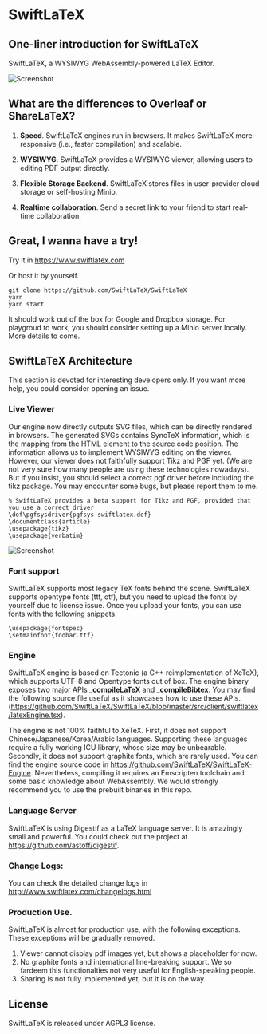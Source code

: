 # SwiftLaTeX

## One-liner introduction for SwiftLaTeX

SwiftLaTeX, a WYSIWYG WebAssembly-powered LaTeX Editor.

![Screenshot](https://www.swiftlatex.com/images/screenshot-light.png)

## What are the differences to Overleaf or ShareLaTeX?

1. __Speed__. SwiftLaTeX engines run in browsers. It makes SwiftLaTeX more responsive (i.e., faster compilation) and scalable.

2. __WYSIWYG__. SwiftLaTeX provides a WYSIWYG viewer, allowing users to editing PDF output directly.

3. __Flexible Storage Backend__. SwiftLaTeX stores files in user-provider cloud storage or self-hosting Minio. 

4. __Realtime collaboration__. Send a secret link to your friend to start real-time collaboration. 

## Great, I wanna have a try!
Try it in https://www.swiftlatex.com

Or host it by yourself.

```
git clone https://github.com/SwiftLaTeX/SwiftLaTeX
yarn
yarn start
```
It should work out of the box for Google and Dropbox storage. For playgroud to work, you should consider setting up a Minio server locally. More details to come.

## SwiftLaTeX Architecture
This section is devoted for interesting developers only. If you want more help, you could consider opening an issue.

### Live Viewer
Our engine now directly outputs SVG files, which can be directly rendered in browsers.
The generated SVGs contains SyncTeX information, which is the mapping from the HTML element to the source code position. The information allows us to implement WYSIWYG editing on the viewer.
However, our viewer does not faithfully support Tikz and PGF yet. (We are not very sure how many people are using these technologies nowadays). But if you insist, you should select a correct pgf driver before including the tikz package. You may encounter some bugs, but please report them to me.
```
% SwiftLaTeX provides a beta support for Tikz and PGF, provided that you use a correct driver
\def\pgfsysdriver{pgfsys-swiftlatex.def}
\documentclass{article}
\usepackage{tikz}
\usepackage{verbatim}
```
![Screenshot](https://s3.swiftlatex.com/swiftlatex2/9FSa0rkYnHCWlA9ThUbeUYWKyE2A4yrK/asset/cn9tf1YLHmlocalhost_3011_editor.html_p_3D0KaL0q7np8(iPad_20Pro)_20(2).png)


### Font support
SwiftLaTeX supports most legacy TeX fonts behind the scene. 
SwiftLaTeX supports opentype fonts (ttf, otf), but you need to upload the fonts by yourself due to license issue. Once you upload your fonts, you can use fonts with the following snippets.
```
\usepackage{fontspec}
\setmainfont{foobar.ttf} 
```

### Engine 
SwiftLaTeX engine is based on Tectonic (a C++ reimplementation of XeTeX), which supports UTF-8 and Opentype fonts out of box. 
The engine binary exposes two major APIs **_compileLaTeX** and **_compileBibtex**.
You may find the following source file useful as it showcases how to use these APIs.
(https://github.com/SwiftLaTeX/SwiftLaTeX/blob/master/src/client/swiftlatex/latexEngine.tsx). 

The engine is not 100% faithful to XeTeX. 
First, it does not support Chinese/Japanese/Korea/Arabic languages.
Supporting these languages require a fully working ICU library, whose size may be unbearable.
Secondly, it does not support graphite fonts, which are rarely used.
You can find the engine source code in https://github.com/SwiftLaTeX/SwiftLaTeX-Engine. Nevertheless, compiling it requires an Emscripten toolchain and some basic knowledge about WebAssembly. We would strongly recommend you to use the prebuilt binaries in this repo. 

### Language Server
SwiftLaTeX is using Digestif as a LaTeX language server. It is amazingly small and powerful. You could check out the project at https://github.com/astoff/digestif.

### Change Logs:
You can check the detailed change logs in http://www.swiftlatex.com/changelogs.html

### Production Use.
SwiftLaTeX is almost for production use, with the following exceptions. These exceptions will be gradually removed.
1. Viewer cannot display pdf images yet, but shows a placeholder for now.
2. No graphite fonts and international line-breaking support. We so fardeem this functionalties not very useful for English-speaking people. 
3. Sharing is not fully implemented yet, but it is on the way. 
 
## License

SwiftLaTeX is released under AGPL3 license. 
